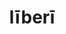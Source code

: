 ---
title: līberī
meaning: children
ch: [ten, f1, f, 7r]
pos: noun
stem: līber
genend: ōrum
abbgender: m.
abbgender2: masc.
gender: masculine
declension: second
six: y
---